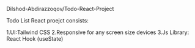 Dilshod-Abdirazzoqov/Todo-React-Project


Todo List React proejct consists:


1.UI:Tailwind CSS
2.Responsive for any screen size devices
3.Js Library: React Hook (useState)
